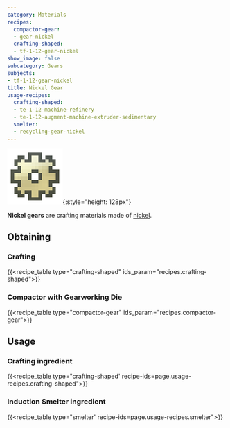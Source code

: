 ```yaml
---
category: Materials
recipes:
  compactor-gear:
  - gear-nickel
  crafting-shaped:
  - tf-1-12-gear-nickel
show_image: false
subcategory: Gears
subjects:
- tf-1-12-gear-nickel
title: Nickel Gear
usage-recipes:
  crafting-shaped:
  - te-1-12-machine-refinery
  - te-1-12-augment-machine-extruder-sedimentary
  smelter:
  - recycling-gear-nickel
---
```


![Nickel gear](/assets/images/docs/1.12/thermal-foundation/gear-nickel.png){:style="height: 128px"}


**Nickel gears** are crafting materials made of [nickel](../nickel-ingot/).


Obtaining
---------

### Crafting
{{<recipe_table type="crafting-shaped" ids_param="recipes.crafting-shaped">}}

### Compactor with Gearworking Die
{{<recipe_table type="compactor-gear" ids_param="recipes.compactor-gear">}}


Usage
-----

### Crafting ingredient
{{<recipe_table type="crafting-shaped' recipe-ids=page.usage-recipes.crafting-shaped">}}

### Induction Smelter ingredient
{{<recipe_table type="smelter' recipe-ids=page.usage-recipes.smelter">}}
